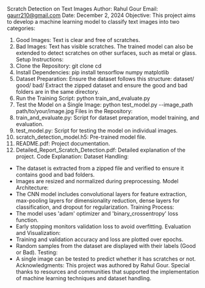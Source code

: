Scratch Detection on Text Images
Author: Rahul Gour
Email: gaurr210@gmail.com
Date: December 2, 2024
Objective:
This project aims to develop a machine learning model to classify text images into two categories:
1. Good Images: Text is clear and free of scratches.
2. Bad Images: Text has visible scratches.
The trained model can also be extended to detect scratches on other surfaces, such as metal or
glass.
Setup Instructions:
1. Clone the Repository:
 git clone <your-repo-link>
 cd <your-repo-directory>
2. Install Dependencies:
 pip install tensorflow numpy matplotlib
3. Dataset Preparation:
 Ensure the dataset follows this structure:
 dataset/
 good/
 bad/
 Extract the zipped dataset and ensure the good and bad folders are in the same directory.
4. Run the Training Script:
 python train_and_evaluate.py
5. Test the Model on a Single Image:
 python test_model.py --image_path path/to/your/image.jpg
Files in the Repository:
1. train_and_evaluate.py: Script for dataset preparation, model training, and evaluation.
2. test_model.py: Script for testing the model on individual images.
3. scratch_detection_model.h5: Pre-trained model file.
4. README.pdf: Project documentation.
5. Detailed_Report_Scratch_Detection.pdf: Detailed explanation of the project.
Code Explanation:
Dataset Handling:
- The dataset is extracted from a zipped file and verified to ensure it contains good and bad folders.
- Images are resized and normalized during preprocessing.
Model Architecture:
- The CNN model includes convolutional layers for feature extraction, max-pooling layers for
dimensionality reduction, dense layers for classification, and dropout for regularization.
Training Process:
- The model uses 'adam' optimizer and 'binary_crossentropy' loss function.
- Early stopping monitors validation loss to avoid overfitting.
Evaluation and Visualization:
- Training and validation accuracy and loss are plotted over epochs.
- Random samples from the dataset are displayed with their labels (Good or Bad).
Testing:
- A single image can be tested to predict whether it has scratches or not.
Acknowledgments:
This project was authored by Rahul Gour. Special thanks to resources and communities that
supported the implementation of machine learning techniques and dataset handling.
